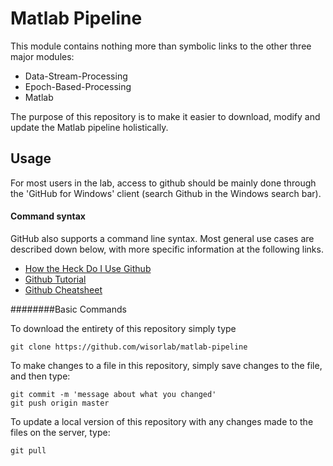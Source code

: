 Matlab Pipeline
===============


This module contains nothing more than symbolic links to the other three major modules:
  - Data-Stream-Processing
  - Epoch-Based-Processing
  - Matlab

The purpose of this repository is to make it easier to download, modify and update the Matlab pipeline holistically.

## Usage

For most users in the lab, access to github should be mainly done through the 'GitHub for Windows' client (search Github in the Windows search bar).


#### Command syntax

GitHub also supports a command line syntax. Most general use cases are described down below, with more specific information at the following links.

  - [How the Heck Do I Use Github](http://lifehacker.com/5983680/how-the-heck-do-i-use-github)
  - [Github Tutorial](http://hub.github.com/)
  - [Github Cheatsheet](http://cheat.errtheblog.com/s/git)

########Basic Commands

To download the entirety of this repository simply type

```
git clone https://github.com/wisorlab/matlab-pipeline
```


To make changes to a file in this repository, simply save changes to the file, and then type:

```
git commit -m 'message about what you changed'
git push origin master
```

To update a local version of this repository with any changes made to the files on the server, type:

```
git pull
```

